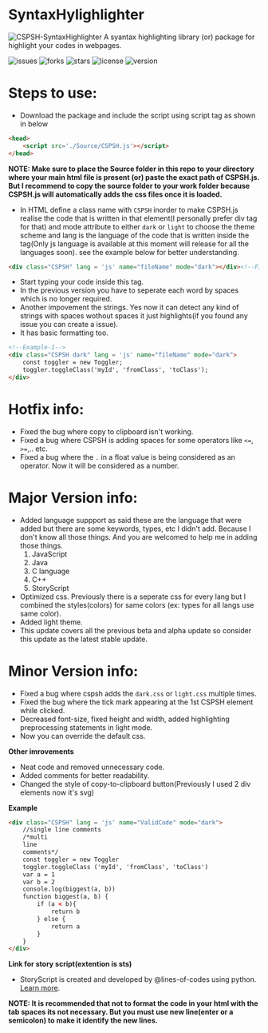 # SyntaxHylighlighter

![CSPSH-SyntaxHighlighter](https://github.com/Chandra-sekhar-pilla/CSPSH/blob/main/Resources/CSPSH.png)
 A syantax highlighting library (or) package for highlight your codes in webpages.

 ![issues](https://img.shields.io/github/issues/Chandra-sekhar-pilla/CSPSH)
 ![forks](https://img.shields.io/github/forks/Chandra-sekhar-pilla/CSPSH)
 ![stars](https://img.shields.io/github/stars/Chandra-sekhar-pilla/CSPSH)
 ![license](https://img.shields.io/github/license/Chandra-sekhar-pilla/CSPSH)
 ![version](https://img.shields.io/badge/Version-2.1.1-green)

# Steps to use:

- Download the package and include the script using script tag as shown in below

```html
<head>
    <script src='./Source/CSPSH.js'></script>
</head>
```

**NOTE: Make sure to place the Source folder in this repo to your directory where your main html file is present (or) paste the exact path of CSPSH.js. But I recommend to copy the source folder to your work folder because CSPSH.js will automatically adds the css files once it is loaded.**

- In HTML define a class name with ``CSPSH`` inorder to make CSPSH.js realise the code that is written in that element(I personally prefer div tag for that) and mode attribute to either ``dark`` or ``light`` to choose the theme scheme and lang is the language of the code that is written inside the tag(Only js language is available at this moment will release for all the languages soon). see the example below for better understanding.

```html
<div class="CSPSH" lang = 'js' name="fileName" mode="dark"></div><!--Filename is optional and it will be "file" if the field is empty-->
```

- Start typing your code inside this tag.
- In the previous version you have to seperate each word by spaces which is no longer required.
- Another impovement the strings. Yes now it can detect any kind of strings with spaces wothout spaces it just highlights(if you found any issue you can create a issue).
- It has basic formatting too.

```html
<!--Example-1-->
<div class="CSPSH dark" lang = 'js' name="fileName" mode="dark">
    const toggler = new Toggler;
    toggler.toggleClass('myId', 'fromClass', 'toClass');
</div>
```

# Hotfix info:
- Fixed the bug where copy to clipboard isn't working.
- Fixed a bug where CSPSH is adding spaces for some operators like ``<=``, ``>=``,.. etc.
- Fixed a bug where the ``.`` in a float value is being considered as an operator. Now it will be considered as a number.

# Major Version info:

- Added language suppport as said these are the language that were added but there are some keywords, types, etc I didn't add. Because I don't know all those things. And you are welcomed to help me in adding those things.
    1. JavaScript
    2. Java
    3. C language
    4. C++
    5. StoryScript
- Optimized css. Previously there is a seperate css for every lang but I combined the styles(colors) for same colors (ex: types for all langs use same color). 
- Added light theme.
- This update covers all the previous beta and alpha update so consider this update as the latest stable update.

# Minor Version info:

- Fixed a bug where cspsh adds the ``dark.css`` or ``light.css`` multiple times.
- Fixed the bug where the tick mark appearing at the 1st CSPSH element while clicked.
- Decreased font-size, fixed height and width, added highlighting preprocessing statements in light mode.
- Now you can override the default css. 

**Other imrovements**

- Neat code and removed unnecessary code.
- Added comments for better readability.
- Changed the style of copy-to-clipboard button(Previously I used 2 div elements now it's svg)

**Example**

```html
<div class="CSPSH" lang = 'js' name="ValidCode" mode="dark">
    //single line comments
    /*multi
    line
    comments*/
    const toggler = new Toggler
    toggler.toggleClass ('myId', 'fromClass', 'toClass')
    var a = 1
    var b = 2
    console.log(biggest(a, b))
    function biggest(a, b) {
        if (a < b){
            return b
        } else {
            return a
        }
    }
</div>
```

**Link for story script(extention is sts)**
- StoryScript is created and developed by @lines-of-codes using python. [Learn more](https://github.com/StoryScriptorg/StoryScript/tree/main/storyscript).

**NOTE: It is recommended that not to format the code in your html with the tab spaces its not necessary. But you must use new line(enter or a semicolon) to make it identify the new lines.**
